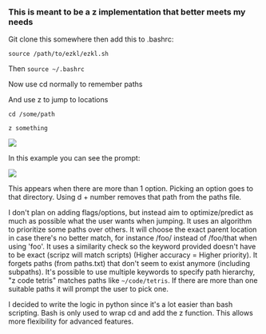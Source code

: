### This is meant to be a z implementation that better meets my needs

Git clone this somewhere then add this to .bashrc:

```
source /path/to/ezkl/ezkl.sh
```

Then `source ~/.bashrc`

Now use cd normally to remember paths

And use z to jump to locations

`cd /some/path`

`z something`

![](https://i.imgur.com/fb0YCxH.jpg)

In this example you can see the prompt:

![](https://i.imgur.com/waIQlKF.jpg)

This appears when there are more than 1 option. Picking an option goes to that directory. Using d + number removes that path from the paths file.

I don't plan on adding flags/options, but instead aim to optimize/predict as much as possible what the user wants when jumping. It uses an algorithm to prioritize some paths over others. It will choose the exact parent location in case there's no better match, for instance /foo/ instead of /foo/that when using 'foo'. It uses a similarity check so the keyword provided doesn't have to be exact (scripz will match scripts) (Higher accuracy = Higher priority). It forgets paths (from paths.txt) that don't seem to exist anymore (including subpaths). It's possible to use multiple keywords to specify path hierarchy, "z code tetris" matches paths like `~/code/tetris`. If there are more than one suitable paths it will prompt the user to pick one.

I decided to write the logic in python since it's a lot easier than bash scripting. Bash is only used to wrap cd and add the z function. This allows more flexibility for advanced features.